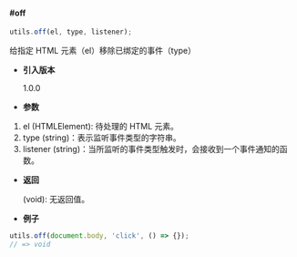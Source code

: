 #### #off

```javascript
utils.off(el, type, listener);
```

给指定 HTML 元素（el）移除已绑定的事件（type）

- **引入版本**

    1.0.0

- **参数**

1. el (HTMLElement): 待处理的 HTML 元素。
2. type (string)：表示监听事件类型的字符串。
3. listener (string)：当所监听的事件类型触发时，会接收到一个事件通知的函数。

- **返回**

    (void): 无返回值。

- **例子**

```javascript
utils.off(document.body, 'click', () => {});
// => void
```
